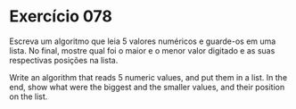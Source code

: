 # Exercício 078

Escreva um algoritmo que leia 5 valores numéricos e guarde-os em uma lista. No final, mostre qual foi o maior e o menor valor digitado e as suas respectivas posições na lista.

Write an algorithm that reads 5 numeric values, and put them in a list. In the end, show what were the biggest and the smaller values, and their position on the list.
